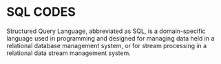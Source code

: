 # SQL CODES 
Structured Query Language, abbreviated as SQL, is a domain-specific language used in programming and designed for managing data held in a relational database management system, or for stream processing in a relational data stream management system.
